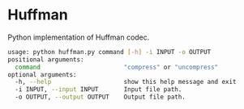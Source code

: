 # Huffman

Python implementation of Huffman codec.

```bash
usage: python huffman.py command [-h] -i INPUT -o OUTPUT
positional arguments:
  command                       "compress" or "uncompress"
optional arguments:
  -h, --help                    show this help message and exit
  -i INPUT, --input INPUT       Input file path.
  -o OUTPUT, --output OUTPUT    Output file path.
```

